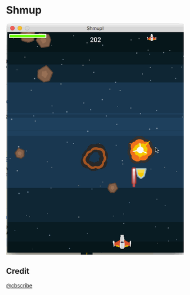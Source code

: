 # Shmup

![shmup](./screenshots/shmup_sample.gif)

## Credit

[@cbscribe](https://github.com/cbscribe)